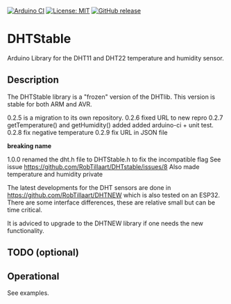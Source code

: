
[![Arduino CI](https://github.com/RobTillaart/DHTstable/workflows/Arduino%20CI/badge.svg)](https://github.com/marketplace/actions/arduino_ci)
[![License: MIT](https://img.shields.io/badge/license-MIT-green.svg)](https://github.com/RobTillaart/DHTstable/blob/master/LICENSE)
[![GitHub release](https://img.shields.io/github/release/RobTillaart/DHTstable.svg?maxAge=3600)](https://github.com/RobTillaart/DHTstable/releases)

# DHTStable

Arduino Library for the DHT11 and DHT22 temperature and humidity sensor. 

## Description

The DHTStable library is a "frozen" version of the DHTlib.
This version is stable for both ARM and AVR.

0.2.5 is a migration to its own repository.
0.2.6 fixed URL to new repro
0.2.7 getTemperature() and getHumidity() added
      added arduino-ci + unit test.
0.2.8 fix negative temperature
0.2.9 fix URL in JSON file

**breaking name**

1.0.0 renamed the dht.h file to DHTStable.h to fix the incompatible flag 
See issue https://github.com/RobTillaart/DHTstable/issues/8
Also made temperature and humidity private


The latest developments for the DHT sensors are done in https://github.com/RobTillaart/DHTNEW
which is also tested on an ESP32.
There are some interface differences, these are relative small but can be time critical.

It is adviced to upgrade to the DHTNEW library if one needs the new functionality.


## TODO (optional)



## Operational

See examples.
